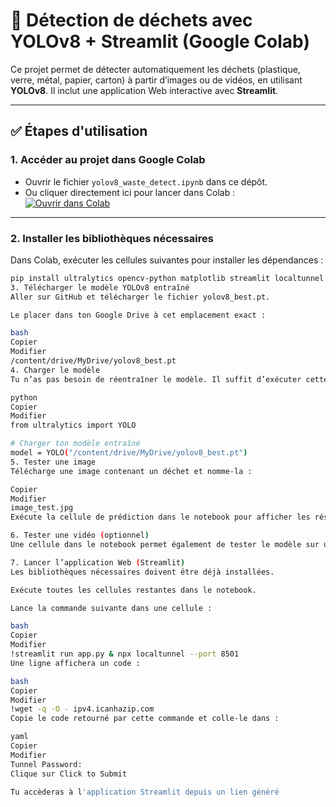 # 🚮 Détection de déchets avec YOLOv8 + Streamlit (Google Colab)

Ce projet permet de détecter automatiquement les déchets (plastique, verre, métal, papier, carton) à partir d’images ou de vidéos, en utilisant **YOLOv8**. Il inclut une application Web interactive avec **Streamlit**.

---

## ✅ Étapes d'utilisation

### 1. Accéder au projet dans Google Colab

- Ouvrir le fichier `yolov8_waste_detect.ipynb` dans ce dépôt.
- Ou cliquer directement ici pour lancer dans Colab :  
  [![Ouvrir dans Colab](https://colab.research.google.com/assets/colab-badge.svg)](https://colab.research.google.com/github/<TON_UTILISATEUR_GITHUB>/waste-detection-yolov8/blob/main/yolov8_waste_detect.ipynb)

---

### 2. Installer les bibliothèques nécessaires

Dans Colab, exécuter les cellules suivantes pour installer les dépendances :

```bash
pip install ultralytics opencv-python matplotlib streamlit localtunnel
3. Télécharger le modèle YOLOv8 entraîné
Aller sur GitHub et télécharger le fichier yolov8_best.pt.

Le placer dans ton Google Drive à cet emplacement exact :

bash
Copier
Modifier
/content/drive/MyDrive/yolov8_best.pt
4. Charger le modèle
Tu n’as pas besoin de réentraîner le modèle. Il suffit d’exécuter cette cellule :

python
Copier
Modifier
from ultralytics import YOLO

# Charger ton modèle entraîné
model = YOLO("/content/drive/MyDrive/yolov8_best.pt")
5. Tester une image
Télécharge une image contenant un déchet et nomme-la :

Copier
Modifier
image_test.jpg
Exécute la cellule de prédiction dans le notebook pour afficher les résultats.

6. Tester une vidéo (optionnel)
Une cellule dans le notebook permet également de tester le modèle sur une vidéo.

7. Lancer l’application Web (Streamlit)
Les bibliothèques nécessaires doivent être déjà installées.

Exécute toutes les cellules restantes dans le notebook.

Lance la commande suivante dans une cellule :

bash
Copier
Modifier
!streamlit run app.py & npx localtunnel --port 8501
Une ligne affichera un code :

bash
Copier
Modifier
!wget -q -O - ipv4.icanhazip.com
Copie le code retourné par cette commande et colle-le dans :

yaml
Copier
Modifier
Tunnel Password:
Clique sur Click to Submit

Tu accèderas à l'application Streamlit depuis un lien généré

